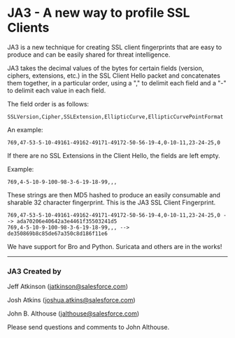 # JA3 - A new way to profile SSL Clients


JA3 is a new technique for creating SSL client fingerprints that are easy to produce and can be easily shared for threat intelligence.

JA3 takes the decimal values of the bytes for certain fields (version, ciphers, extensions, etc.) in the SSL Client Hello packet and concatenates them together, in a particular order, using a "," to delimit each field and a "-" to delimit each value in each field. 

The field order is as follows:
```
SSLVersion,Cipher,SSLExtension,EllipticCurve,EllipticCurvePointFormat
```
An example:
    
    769,47-53-5-10-49161-49162-49171-49172-50-56-19-4,0-10-11,23-24-25,0

If there are no SSL Extensions in the Client Hello, the fields are left empty. 

Example:
    
    769,4-5-10-9-100-98-3-6-19-18-99,,,

These strings are then MD5 hashed to produce an easily consumable and sharable 32 character fingerprint. This is the JA3 SSL Client Fingerprint.

    769,47-53-5-10-49161-49162-49171-49172-50-56-19-4,0-10-11,23-24-25,0 --> ada70206e40642a3e4461f35503241d5
    769,4-5-10-9-100-98-3-6-19-18-99,,, --> de350869b8c85de67a350c8d186f11e6

We have support for Bro and Python. Suricata and others are in the works!
___
### JA3 Created by

Jeff Atkinson (jatkinson@salesforce.com)

Josh Atkins (joshua.atkins@salesforce.com)

John B. Althouse (jalthouse@salesforce.com)

Please send questions and comments to John Althouse.
